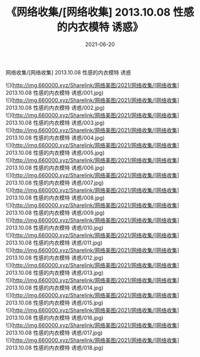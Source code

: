 ﻿---
layout: post
title:  《网络收集/[网络收集] 2013.10.08 性感的内衣模特 诱惑》
date:   2021-06-20
img: http://img.660000.xyz/Sharelink/网络美图/2021/网络收集/[网络收集] 2013.10.08 性感的内衣模特 诱惑/000.jpg
categories: [美女, 清纯, 唯美]
---

网络收集/[网络收集] 2013.10.08 性感的内衣模特 诱惑

 ![](http://img.660000.xyz/Sharelink/网络美图/2021/网络收集/[网络收集] 2013.10.08 性感的内衣模特 诱惑/001.jpg) <br>![](http://img.660000.xyz/Sharelink/网络美图/2021/网络收集/[网络收集] 2013.10.08 性感的内衣模特 诱惑/002.jpg) <br>![](http://img.660000.xyz/Sharelink/网络美图/2021/网络收集/[网络收集] 2013.10.08 性感的内衣模特 诱惑/003.jpg) <br>![](http://img.660000.xyz/Sharelink/网络美图/2021/网络收集/[网络收集] 2013.10.08 性感的内衣模特 诱惑/004.jpg) <br>![](http://img.660000.xyz/Sharelink/网络美图/2021/网络收集/[网络收集] 2013.10.08 性感的内衣模特 诱惑/005.jpg) <br>![](http://img.660000.xyz/Sharelink/网络美图/2021/网络收集/[网络收集] 2013.10.08 性感的内衣模特 诱惑/006.jpg) <br>![](http://img.660000.xyz/Sharelink/网络美图/2021/网络收集/[网络收集] 2013.10.08 性感的内衣模特 诱惑/007.jpg) <br>![](http://img.660000.xyz/Sharelink/网络美图/2021/网络收集/[网络收集] 2013.10.08 性感的内衣模特 诱惑/008.jpg) <br>![](http://img.660000.xyz/Sharelink/网络美图/2021/网络收集/[网络收集] 2013.10.08 性感的内衣模特 诱惑/009.jpg) <br>![](http://img.660000.xyz/Sharelink/网络美图/2021/网络收集/[网络收集] 2013.10.08 性感的内衣模特 诱惑/010.jpg) <br>![](http://img.660000.xyz/Sharelink/网络美图/2021/网络收集/[网络收集] 2013.10.08 性感的内衣模特 诱惑/011.jpg) <br>![](http://img.660000.xyz/Sharelink/网络美图/2021/网络收集/[网络收集] 2013.10.08 性感的内衣模特 诱惑/012.jpg) <br>![](http://img.660000.xyz/Sharelink/网络美图/2021/网络收集/[网络收集] 2013.10.08 性感的内衣模特 诱惑/013.jpg) <br>![](http://img.660000.xyz/Sharelink/网络美图/2021/网络收集/[网络收集] 2013.10.08 性感的内衣模特 诱惑/014.jpg) <br>![](http://img.660000.xyz/Sharelink/网络美图/2021/网络收集/[网络收集] 2013.10.08 性感的内衣模特 诱惑/015.jpg) <br>![](http://img.660000.xyz/Sharelink/网络美图/2021/网络收集/[网络收集] 2013.10.08 性感的内衣模特 诱惑/016.jpg) <br>![](http://img.660000.xyz/Sharelink/网络美图/2021/网络收集/[网络收集] 2013.10.08 性感的内衣模特 诱惑/017.jpg) <br>![](http://img.660000.xyz/Sharelink/网络美图/2021/网络收集/[网络收集] 2013.10.08 性感的内衣模特 诱惑/018.jpg) <br>